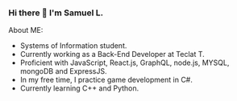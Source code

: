 ### Hi there 👋 I'm Samuel L.

About ME:

- Systems of Information student.
- Currently working as a Back-End Developer at Teclat T.
- Proficient with JavaScript, React.js, GraphQL, node.js, MYSQL, mongoDB and ExpressJS.
- In my free time, I practice game development in C#.
- Currently learning C++ and Python.

<!--
**devsamuelc/devsamuelc** is a ✨ _special_ ✨ repository because its `README.md` (this file) appears on your GitHub profile.

Here are some ideas to get you started:

- 🔭 I’m currently working on ...
- 🌱 I’m currently learning ...
- 👯 I’m looking to collaborate on ...
- 🤔 I’m looking for help with ...
- 💬 Ask me about ...
- 📫 How to reach me: ...
- 😄 Pronouns: ...
- ⚡ Fun fact: ...
-->
